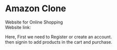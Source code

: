 # Amazon Clone
Website for Online Shopping  
Website link:  

Here, First we need to Register or create an account.  
then signin to add products in the cart and purchase.  
